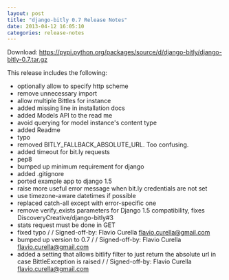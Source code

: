 ```yaml
---
layout: post
title: "django-bitly 0.7 Release Notes"
date: 2013-04-12 16:05:10
categories: release-notes
---
```


Download: <https://pypi.python.org/packages/source/d/django-bitly/django-bitly-0.7.tar.gz>

This release includes the following:

* optionally allow to specify http scheme
* remove unnecessary import
* allow multiple Bittles for instance
* added missing line in installation docs
* added Models API to the read me
* avoid querying for model instance's content type
* added Readme
* typo
* removed BITLY_FALLBACK_ABSOLUTE_URL. Too confusing.
* added timeout for bit.ly requests
* pep8
* bumped up minimum requirement for django
* added .gitignore
* ported example app to django 1.5
* raise more useful error message when bit.ly credentials are not set
* use timezone-aware datetimes if possible
* replaced catch-all except with error-specific one
* remove verify_exists parameters for Django 1.5 compatibility, fixes DiscoveryCreative/django-bitly#3
* stats request must be done in GET
* fixed typo /  / Signed-off-by: Flavio Curella <flavio.curella@gmail.com>
* bumped up version to 0.7 /  / Signed-off-by: Flavio Curella <flavio.curella@gmail.com>
* added a setting that allows bitlify filter to just return the absolute url in case BittleException is raised /  / Signed-off-by: Flavio Curella <flavio.curella@gmail.com>
